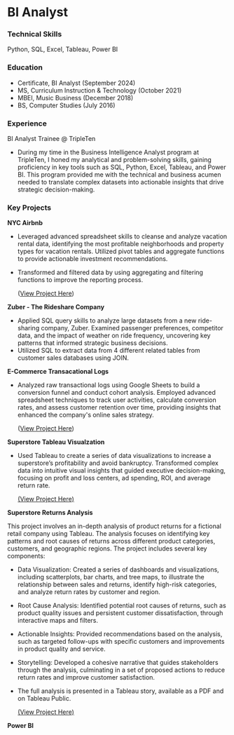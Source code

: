 # BI Analyst

### Technical Skills
Python, SQL, Excel, Tableau, Power BI

### Education
- Certificate, BI Analyst (September 2024)
- MS, Curriculum Instruction & Technology (October 2021)
- MBEI, Music Business (December 2018)
- BS, Computer Studies (July 2016) 

### Experience
BI Analyst Trainee @ TripleTen 
- During my time in the Business Intelligence Analyst program at TripleTen, I honed my analytical and problem-solving skills, gaining proficiency in key tools such as SQL, Python, Excel, Tableau, and Power BI. This program provided me with the technical and business acumen needed to translate complex datasets into actionable insights that drive strategic decision-making.

### Key Projects
**NYC Airbnb**
- Leveraged advanced spreadsheet skills to cleanse and analyze vacation rental data, identifying the most profitable neighborhoods and property types for vacation rentals. Utilized pivot tables and aggregate functions to provide actionable investment recommendations. 
- Transformed and filtered data by using aggregating and filtering functions to improve the reporting process.

  ([View Project Here](https://docs.google.com/spreadsheets/d/1KbptNTIX6NEWx8pasCGhKxfZ9jXaGZ23P4mA7yn6xgg/edit?usp=sharing)) 
  
**Zuber - The Rideshare Company**
- Applied SQL query skills to analyze large datasets from a new ride-sharing company, Zuber. Examined passenger preferences, competitor data, and the impact of weather on ride frequency, uncovering key patterns that informed strategic business decisions. 
- Utilized SQL to extract data from 4 different related tables from customer sales databases using JOIN.
  
**E-Commerce Transacational Logs**
- Analyzed raw transactional logs using Google Sheets to build a conversion funnel and conduct cohort analysis. Employed advanced spreadsheet techniques to track user activities, calculate conversion rates, and assess customer retention over time, providing insights that enhanced the company's online sales strategy.

  ([View Project Here](https://docs.google.com/spreadsheets/d/1gFRJsDhPg3X-Yp5uv9BPdlb41oMOjSzPyKxR64YUFks/edit?usp=sharing))
  
**Superstore Tableau Visualzation**
- Used Tableau to create a series of data visualizations to increase a superstore’s profitability and avoid bankruptcy. Transformed complex data into intuitive visual insights that guided executive decision-making, focusing on profit and loss centers, ad spending, ROI, and average return rate.

  [(View Project Here)](https://public.tableau.com/views/SavingSuperstoreProject_SNwigwe/ProfitLossbyRegionSubcategory?:language=en-US&publish=yes&:sid=&:redirect=auth&:display_count=n&:origin=viz_share_link)
  
**Superstore Returns Analysis**

 This project involves an in-depth analysis of product returns for a fictional retail company using Tableau. The analysis focuses on identifying key patterns and root causes of returns across different product categories, customers, and geographic regions. The project includes several key components:

- Data Visualization: Created a series of dashboards and visualizations, including scatterplots, bar charts, and tree maps, to illustrate the relationship between sales and returns, identify high-risk categories, and analyze return rates by customer and region.

- Root Cause Analysis: Identified potential root causes of returns, such as product quality issues and persistent customer dissatisfaction, through interactive maps and filters.

- Actionable Insights: Provided recommendations based on the analysis, such as targeted follow-ups with specific customers and improvements in product quality and service.

- Storytelling: Developed a cohesive narrative that guides stakeholders through the analysis, culminating in a set of proposed actions to reduce return rates and improve customer satisfaction.

- The full analysis is presented in a Tableau story, available as a PDF and on Tableau Public.

  [(View Project Here)](https://public.tableau.com/views/SuperstoreReturnsWorkbook/TotalSalesvsTotalReturnsbySub-Category?:language=en-US&:sid=&:redirect=auth&:display_count=n&:origin=viz_share_link)

**Power BI**
